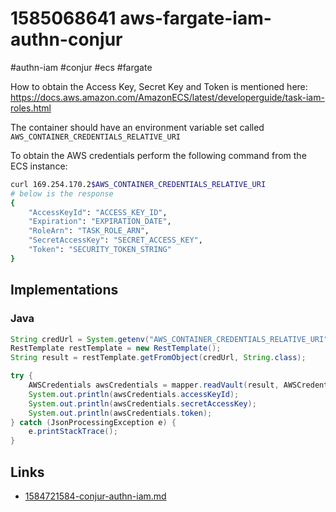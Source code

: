 # 1585068641 aws-fargate-iam-authn-conjur
#authn-iam #conjur #ecs #fargate

How to obtain the Access Key, Secret Key and Token is mentioned here: https://docs.aws.amazon.com/AmazonECS/latest/developerguide/task-iam-roles.html

The container should have an environment variable set called `AWS_CONTAINER_CREDENTIALS_RELATIVE_URI`

To obtain the AWS credentials perform the following command from the ECS instance:
```bash
curl 169.254.170.2$AWS_CONTAINER_CREDENTIALS_RELATIVE_URI
# below is the response
{
    "AccessKeyId": "ACCESS_KEY_ID",
    "Expiration": "EXPIRATION_DATE",
    "RoleArn": "TASK_ROLE_ARN",
    "SecretAccessKey": "SECRET_ACCESS_KEY",
    "Token": "SECURITY_TOKEN_STRING"
}
```
## Implementations
### Java
```java
String credUrl = System.getenv("AWS_CONTAINER_CREDENTIALS_RELATIVE_URI");
RestTemplate restTemplate = new RestTemplate();
String result = restTemplate.getFromObject(credUrl, String.class);

try {
	AWSCredentials awsCredentials = mapper.readVault(result, AWSCredentials.class);
	System.out.println(awsCredentials.accessKeyId);
	System.out.println(awsCredentials.secretAccessKey);
	System.out.println(awsCredentials.token);
} catch (JsonProcessingException e) {
	e.printStackTrace();
}
```


## Links
- [1584721584-conjur-authn-iam.md](1584721584-conjur-authn-iam.md)
